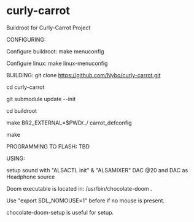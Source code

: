 # curly-carrot
Buildroot for Curly-Carrot Project



CONFIGURING:

Configure buildroot:  make menuconfig

Configure linux: make linux-menuconfig









BUILDING:
git clone https://github.com/Nybo/curly-carrot.git

cd curly-carrot

git submodule update --init

cd buildroot

make BR2_EXTERNAL=$PWD/../ carrot_defconfig

make



PROGRAMMING TO FLASH:
TBD







USING:

setup sound with "ALSACTL init" & "ALSAMIXER" DAC @20 and DAC as Headphone source



Doom executable is located in: /usr/bin/chocolate-doom .

Use "export SDL_NOMOUSE=1" before if no mouse is present.

chocolate-doom-setup is useful for setup.


